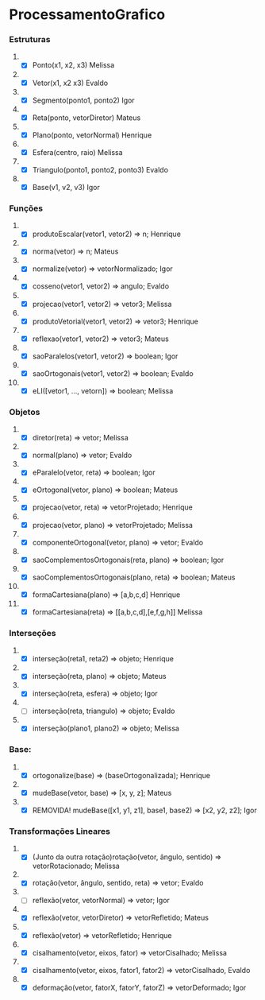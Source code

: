 # ProcessamentoGrafico

### Estruturas
  
  
1. - [x] Ponto(x1, x2, x3) Melissa 
2. - [x] Vetor(x1, x2 x3) Evaldo
3. - [x] Segmento(ponto1, ponto2) Igor
4. - [x] Reta(ponto, vetorDiretor) Mateus
5. - [x] Plano(ponto, vetorNormal) Henrique
6. - [x] Esfera(centro, raio) Melissa
7. - [x] Triangulo(ponto1, ponto2, ponto3) Evaldo
8. - [x] Base(v1, v2, v3)  Igor

### Funções

1. - [x] produtoEscalar(vetor1, vetor2) => n; Henrique
2. - [x] norma(vetor) => n; Mateus
3. - [x] normalize(vetor) => vetorNormalizado; Igor
4. - [x] cosseno(vetor1, vetor2) => angulo; Evaldo
5. - [x] projecao(vetor1, vetor2) => vetor3; Melissa
6. - [x] produtoVetorial(vetor1, vetor2) => vetor3; Henrique
7. - [x] reflexao(vetor1, vetor2) => vetor3; Mateus
8. - [x] saoParalelos(vetor1, vetor2) => boolean; Igor
7. - [x] saoOrtogonais(vetor1, vetor2) => boolean; Evaldo
8. - [x] eLI([vetor1, ..., vetorn]) => boolean; Melissa

### Objetos

1. - [x] diretor(reta) => vetor; Melissa
2. - [x] normal(plano) => vetor; Evaldo
3. - [x] eParalelo(vetor, reta) => boolean; Igor
4. - [x] eOrtogonal(vetor, plano) => boolean; Mateus
5. - [x] projecao(vetor, reta) => vetorProjetado; Henrique
6. - [x] projecao(vetor, plano) => vetorProjetado; Melissa
7. - [x] componenteOrtogonal(vetor, plano) => vetor; Evaldo
8. - [x] saoComplementosOrtogonais(reta, plano) => boolean; Igor
9. - [x] saoComplementosOrtogonais(plano, reta) => boolean; Mateus
10. - [x] formaCartesiana(plano) => [a,b,c,d]  Henrique
11. - [x] formaCartesiana(reta) => [[a,b,c,d],[e,f,g,h]]  Melissa

### Interseções

1. - [X] interseção(reta1, reta2) => objeto; Henrique
2. - [x] interseção(reta, plano) => objeto; Mateus
3. - [x] interseção(reta, esfera) => objeto; Igor
4. - [ ] interseção(reta, triangulo) => objeto; Evaldo
5. - [x] interseção(plano1, plano2) => objeto; Melissa

### Base:

1. - [x] ortogonalize(base) => (baseOrtogonalizada); Henrique
2. - [x] mudeBase(vetor, base) => [x, y, z]; Mateus
3. - [x] REMOVIDA! mudeBase([x1, y1, z1], base1, base2) => [x2, y2, z2]; Igor

### Transformações Lineares

1. - [x] (Junto da outra rotação)rotação(vetor, ângulo, sentido) => vetorRotacionado; Melissa
2. - [x] rotação(vetor, ângulo, sentido, reta) => vetor; Evaldo
3. - [ ] reflexão(vetor, vetorNormal) => vetor;  Igor
4. - [x] reflexão(vetor, vetorDiretor) => vetorRefletido; Mateus
5. - [x] reflexão(vetor) => vetorRefletido; Henrique
6. - [x] cisalhamento(vetor, eixos, fator) => vetorCisalhado; Melissa
7. - [x] cisalhamento(vetor, eixos, fator1, fator2) => vetorCisalhado, Evaldo
8. - [x] deformação(vetor, fatorX, fatorY, fatorZ) => vetorDeformado;  Igor
